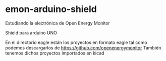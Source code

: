# emon-arduino-shield
Estudiando la electrónica de Open Energy Monitor

Shield para arduino UNO

En el directorio eagle están los proyectos en formato eagle tal como podemos descargarlos de https://github.com/openenergymonitor
También tenemos dichos proyectos importados en kicad 
